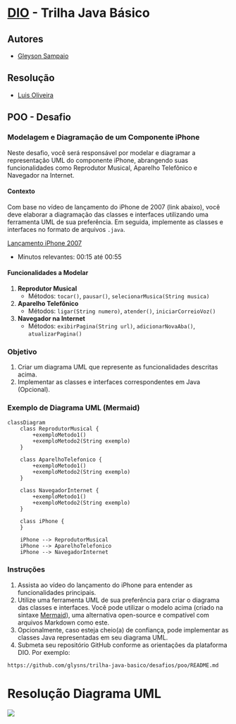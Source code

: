 # [DIO](www.dio.me) - Trilha Java Básico

## Autores
- [Gleyson Sampaio](https://github.com/glysns)

## Resolução
- [Luis Oliveira](https://github.com/luisoliveira-jr)

## POO - Desafio

### Modelagem e Diagramação de um Componente iPhone

Neste desafio, você será responsável por modelar e diagramar a representação UML do componente iPhone, abrangendo suas funcionalidades como Reprodutor Musical, Aparelho Telefônico e Navegador na Internet.

#### Contexto
Com base no vídeo de lançamento do iPhone de 2007 (link abaixo), você deve elaborar a diagramação das classes e interfaces utilizando uma ferramenta UML de sua preferência. Em seguida, implemente as classes e interfaces no formato de arquivos `.java`.

[Lançamento iPhone 2007](https://www.youtube.com/watch?v=9ou608QQRq8)
- Minutos relevantes: 00:15 até 00:55

#### Funcionalidades a Modelar
1. **Reprodutor Musical**
   - Métodos: `tocar()`, `pausar()`, `selecionarMusica(String musica)`
2. **Aparelho Telefônico**
   - Métodos: `ligar(String numero)`, `atender()`, `iniciarCorreioVoz()`
3. **Navegador na Internet**
   - Métodos: `exibirPagina(String url)`, `adicionarNovaAba()`, `atualizarPagina()`

### Objetivo
1. Criar um diagrama UML que represente as funcionalidades descritas acima.
2. Implementar as classes e interfaces correspondentes em Java (Opcional).

### Exemplo de Diagrama UML (Mermaid)
```mermaid
classDiagram
    class ReprodutorMusical {
        +exemploMetodo1()
        +exemploMetodo2(String exemplo)
    }

    class AparelhoTelefonico {
        +exemploMetodo1()
        +exemploMetodo2(String exemplo)
    }

    class NavegadorInternet {
        +exemploMetodo1()
        +exemploMetodo2(String exemplo)
    }

    class iPhone {
    }

    iPhone --> ReprodutorMusical
    iPhone --> AparelhoTelefonico
    iPhone --> NavegadorInternet
```

### Instruções
1. Assista ao vídeo do lançamento do iPhone para entender as funcionalidades principais.
2. Utilize uma ferramenta UML de sua preferência para criar o diagrama das classes e interfaces. Você pode utilizar o modelo acima (criado na sintaxe [Mermaid](https://mermaid.js.org/)), uma alternativa open-source e compatível com arquivos Markdown como este.
3. Opcionalmente, caso esteja cheio(a) de confiança, pode implementar as classes Java representadas em seu diagrama UML.
4. Submeta seu repositório GitHub conforme as orientações da plataforma DIO. Por exemplo:

```bash
https://github.com/glysns/trilha-java-basico/desafios/poo/README.md
```` 

# Resolução Diagrama UML

[![](https://mermaid.ink/img/pako:eNptUs1O4zAQfhXLp6IldNuyBXJAQsCBAwgtqz3lMrUnzkiOJ3LsaqGbp-GwD8KLrVNaSDfrk-ebn2_mm9lIxRplLrMsK1ygYDEX9wmyYLAWKG4IjIca3v68vbLQKGItrrlu2KELKOixSr_CbdMLpyy07S6lt0V6W0x8x8azjoH9fWxJgd28e_v3pUWLitjBzjl5Cp6cEfXWOhpEBlbgJ0Okgdh-Qt2Q86oBj7biH6l8yY4Ub_ZpgwKWTMrfMbpYo-dhfQjoNB5yUqpF4K_ZeyT-yS__pX-ANRrQ7O-SUt5hGI6Mv2hF_hEMuY9xo7cHzJreRXngNVytYHLYVgRLL7Av8dnAXve7pl-NyLLfl-NWxiFjscYxoyX2XPJYJs1qIJ3OaDtiIUOFNRYyT1-NJUQbClm4LoVCyn56dkrmwUc8lp6jqWRegm2TFRud9N4d0D_oraZE_AFahrQWmW9keG76CzbUhkSg2JVkejzJmeAqhKbNp9PefWIoVHF1orietqQr8KFaXyyny_nyHOYLXJ4t4NtiodVqdnFezk9npT77OpuD7LruL75sCH0?type=png)](https://mermaid.live/edit#pako:eNptUs1O4zAQfhXLp6IldNuyBXJAQsCBAwgtqz3lMrUnzkiOJ3LsaqGbp-GwD8KLrVNaSDfrk-ebn2_mm9lIxRplLrMsK1ygYDEX9wmyYLAWKG4IjIca3v68vbLQKGItrrlu2KELKOixSr_CbdMLpyy07S6lt0V6W0x8x8azjoH9fWxJgd28e_v3pUWLitjBzjl5Cp6cEfXWOhpEBlbgJ0Okgdh-Qt2Q86oBj7biH6l8yY4Ub_ZpgwKWTMrfMbpYo-dhfQjoNB5yUqpF4K_ZeyT-yS__pX-ANRrQ7O-SUt5hGI6Mv2hF_hEMuY9xo7cHzJreRXngNVytYHLYVgRLL7Av8dnAXve7pl-NyLLfl-NWxiFjscYxoyX2XPJYJs1qIJ3OaDtiIUOFNRYyT1-NJUQbClm4LoVCyn56dkrmwUc8lp6jqWRegm2TFRud9N4d0D_oraZE_AFahrQWmW9keG76CzbUhkSg2JVkejzJmeAqhKbNp9PefWIoVHF1orietqQr8KFaXyyny_nyHOYLXJ4t4NtiodVqdnFezk9npT77OpuD7LruL75sCH0)

